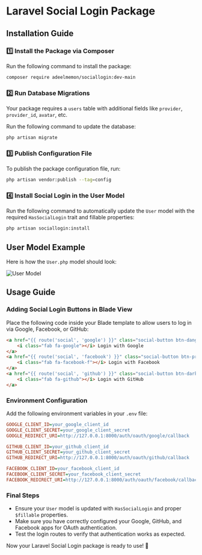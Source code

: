 # **Laravel Social Login Package**  

## **Installation Guide**  

### **1️⃣ Install the Package via Composer**  
Run the following command to install the package:

```sh
composer require adeelmemon/sociallogin:dev-main
```

### **2️⃣ Run Database Migrations**  
Your package requires a `users` table with additional fields like `provider`, `provider_id`, `avatar`, etc.

Run the following command to update the database:

```sh
php artisan migrate
```

### **3️⃣ Publish Configuration File**  
To publish the package configuration file, run:

```sh
php artisan vendor:publish --tag=config
```

### **4️⃣ Install Social Login in the User Model**  
Run the following command to automatically update the `User` model with the required `HasSocialLogin` trait and fillable properties:

```sh
php artisan sociallogin:install
```

## **User Model Example**

Here is how the `User.php` model should look:

![User Model]([https://your-image-url-here.png](https://github.com/adeelmemon123/sociallogin/blob/c055184d9dafbcc09e44c8ed011426742c59ee89/User.png))

## **Usage Guide**  

### **Adding Social Login Buttons in Blade View**  
Place the following code inside your Blade template to allow users to log in via Google, Facebook, or GitHub:

```html
<a href="{{ route('social', 'google') }}" class="social-button btn-danger mb-2">
    <i class="fab fa-google"></i> Login with Google
</a>
<a href="{{ route('social', 'facebook') }}" class="social-button btn-primary mb-2">
    <i class="fab fa-facebook-f"></i> Login with Facebook
</a>
<a href="{{ route('social', 'github') }}" class="social-button btn-dark mb-2">
    <i class="fab fa-github"></i> Login with GitHub
</a>
```

### **Environment Configuration**  
Add the following environment variables in your `.env` file:

```ini
GOOGLE_CLIENT_ID=your_google_client_id
GOOGLE_CLIENT_SECRET=your_google_client_secret
GOOGLE_REDIRECT_URI=http://127.0.0.1:8000/auth/oauth/google/callback

GITHUB_CLIENT_ID=your_github_client_id
GITHUB_CLIENT_SECRET=your_github_client_secret
GITHUB_REDIRECT_URI=http://127.0.0.1:8000/auth/oauth/github/callback

FACEBOOK_CLIENT_ID=your_facebook_client_id
FACEBOOK_CLIENT_SECRET=your_facebook_client_secret
FACEBOOK_REDIRECT_URI=http://127.0.0.1:8000/auth/oauth/facebook/callback
```

### **Final Steps**  
- Ensure your `User` model is updated with `HasSocialLogin` and proper `$fillable` properties.
- Make sure you have correctly configured your Google, GitHub, and Facebook apps for OAuth authentication.
- Test the login routes to verify that authentication works as expected.

Now your Laravel Social Login package is ready to use! 🚀

